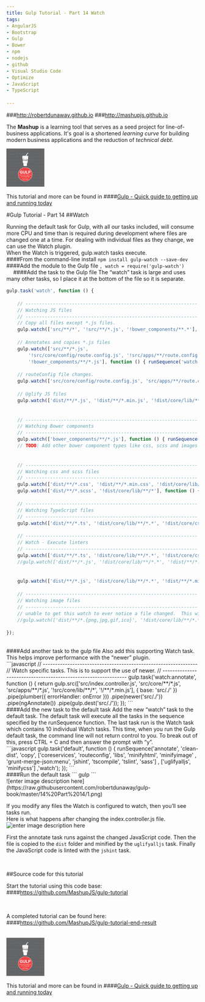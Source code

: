 ```yaml
---
title: Gulp Tutorial - Part 14 Watch
tags: 
- AngularJS
- Bootstrap
- Gulp
- Bower
- npm
- nodejs
- github
- Visual Studio Code
- Optimize
- JavaScript
- TypeScript

---
```


###http://robertdunaway.github.io
###http://mashupjs.github.io


The **Mashup** is a learning tool that serves as a seed project for line-of-business applications.  It's goal is a shortened *learning curve* for building modern business applications and the reduction of *technical debt*.
<br>

 <img src="https://raw.githubusercontent.com/robertdunaway/gulp-book/master/bookcoverimage.PNG" alt="Smiley face" height="100" width="100"> 

This tutorial and more can be found in
####[Gulp - Quick guide to getting up and running today](http://www.amazon.com/Gulp-Quick-guide-getting-running-ebook/dp/B010NXMFF6/)

#Gulp Tutorial - Part 14
##Watch

Running the default task for Gulp, with all our tasks included, will consume more CPU and time than is required during development where files are changed one at a time.  For dealing with individual files as they change, we can use the Watch plugin.
<br>
When the Watch is triggered, gulp.watch tasks execute. 
<br>
####From the command-line install
```npm install gulp-watch --save-dev```
<br>
####Add the module to the Gulp file
```, watch = require('gulp-watch')```
<br>
 
####Add the task to the Gulp file
The “watch” task is large and uses many other tasks, so I place it at the bottom of the file so it is separate.
<br>
```javascript
gulp.task('watch', function () {

    // ---------------------------------------------------------------
    // Watching JS files
    // ---------------------------------------------------------------
    // Copy all files except *.js files.
    gulp.watch(['src/**/*', '!src/**/*.js', '!bower_components/**.*'], function () { runSequence('copy'); });

    // Annotates and copies *.js files
    gulp.watch(['src/**/*.js',
        '!src/core/config/route.config.js', '!src/apps/**/route.config.js',
        '!bower_components/**/*.js'], function () { runSequence('watch:annotate', 'copy'); });

    // routeConfig file changes.
    gulp.watch(['src/core/config/route.config.js', 'src/apps/**/route.config.js'], function () { runSequence('routeconfig'); });

    // Uglify JS files
    gulp.watch(['dist/**/*.js', '!dist/**/*.min.js', '!dist/core/lib/**/*', '!dist/core/common/**/*'], function () { runSequence('uglifyalljs'); });


    // ---------------------------------------------------------------
    // Watching Bower components
    // ---------------------------------------------------------------        
    gulp.watch(['bower_components/**/*.js'], function () { runSequence('libs'); });
    // TODO: Add other bower component types like css, scss and images


    // ---------------------------------------------------------------
    // Watching css and scss files
    // ---------------------------------------------------------------
    gulp.watch(['dist/**/*.css', '!dist/**/*.min.css', '!dist/core/lib/**/*'], function () { runSequence('minifycss'); });
    gulp.watch(['dist/**/*.scss', '!dist/core/lib/**/*'], function () { runSequence('sass'); });

    // ---------------------------------------------------------------
    // Watching TypeScript files
    // ---------------------------------------------------------------
    gulp.watch(['dist/**/*.ts', '!dist/core/lib/**/*.*', '!dist/core/css/**/*.*'], function () { runSequence('tscompile'); });

    // ---------------------------------------------------------------
    // Watch - Execute linters
    // ---------------------------------------------------------------
    gulp.watch(['dist/**/*.ts', '!dist/core/lib/**/*.*', '!dist/core/css/**/*.*'], function () { runSequence('tslint'); });
    //gulp.watch(['dist/**/*.js', '!dist/core/lib/**/*.*', '!dist/**/*.min.js', '!dist/core/css/**/*.*'], function() { runSequence('jshint'); });


    gulp.watch(['dist/**/*.js', '!dist/core/lib/**/*.*', '!dist/**/*.min.js', '!dist/core/css/**/*.*'], ['jshint']);

    // ---------------------------------------------------------------
    // Watching image files
    // ---------------------------------------------------------------
    // unable to get this watch to ever notice a file changed.  This will be handled on the initial build.
    //gulp.watch(['dist/**/*.{png,jpg,gif,ico}', '!dist/core/lib/**/*.*', '!dist/core/css/**/*.*'], function() { runSequence('minifyimage'); });

});
```
<br>
####Add another task to the gulp file
Also add this supporting Watch task.  This helps improve performance with the “newer” plugin.
<br>
```javascript
// ---------------------------------------------------------------
// Watch specific tasks.  This is to support the use of newer.
// ---------------------------------------------------------------
gulp.task('watch:annotate', function () {
    return gulp.src(['src/index.controller.js', 'src/core/**/*.js', 'src/apps/**/*.js', '!src/core/lib/**/*', '!/**/*.min.js'], { base: 'src/./' })
      .pipe(plumber({
          errorHandler: onError
      }))
      .pipe(newer('src/./'))
      .pipe(ngAnnotate())
      .pipe(gulp.dest('src/./'));
});
```
<br>
####Add the new task to the default task
Add the new “watch” task to the default task.  The default task will execute all the tasks in the sequence specified by the runSequence function.  The last task run is the Watch task which contains 10 individual Watch tasks.  This time, when you run the Gulp default task, the command line will not return control to you.  To break out of this, press CTRL + C and then answer the prompt with “y”.
<br>
```javascript
gulp.task('default', function () {
    runSequence('annotate', 'clean-dist', 'copy',
                ['coreservices', 'routeconfig', 'libs', 'minifyhtml', 'minifyimage'
                    , 'grunt-merge-json:menu', 'jshint', 'tscompile', 'tslint', 'sass']
                , ['uglifyalljs', 'minifycss']
                ,'watch');
});
```
<br>
####Run the default task
```
gulp
```

<br>
![enter image description here](https://raw.githubusercontent.com/robertdunaway/gulp-book/master/14%20Part%2014/1.png)
<br>

If you modify any files the Watch is configured to watch, then you’ll see tasks run.
<br>
Here is what happens after changing the index.controller.js file.
<br>
![enter image description here](https://raw.githhttps://raw.githubusercontent.com/robertdunaway/gulp-book/master/ubusercontent.com/MashupJS/mashupjs.docs/master/docs/mashupWorkflow/gulp/14%20Part%2014/2.png)
<br>

First the annotate task runs against the changed JavaScript code.  Then the file is copied to the `dist` folder and minified by the `uglifyalljs` task.  Finally the JavaScript code is linted with the `jshint` task.

<br>

##Source code for this tutorial


Start the tutorial using this code base:  
####https://github.com/MashupJS/gulp-tutorial

<br>

A completed tutorial can be found here:  
####https://github.com/MashupJS/gulp-tutorial-end-result

<br>

 <img src="https://raw.githubusercontent.com/robertdunaway/gulp-book/master/bookcoverimage.PNG" alt="Smiley face" height="100" width="100"> 

This tutorial and more can be found in
####[Gulp - Quick guide to getting up and running today](http://www.amazon.com/Gulp-Quick-guide-getting-running-ebook/dp/B010NXMFF6/)